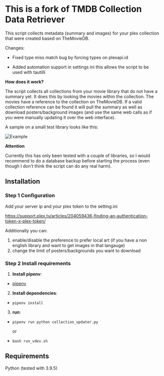 # This is a fork of TMDB Collection Data Retriever

This script collects metadata (summary and images) for your plex collection that were created based on TheMovieDB.

Changes:

  - Fixed type miss match bug by forcing types on plexapi.id

  - Added automation support in settings ini this allows the 
  script to be used with tautilli


**How does it work?**

The script collects all collections from your movie library that do not have a summary yet. It does this by looking the movies within the collection. The movies have a reference to the collection on TheMovieDB. If a valid collection reference can be found it will pull the summary as well as download posters/background images (and use the same web calls as if you were manually updating it over the web interface).

A sample on a small test library looks like this:

![Example](example.jpg)

**Attention**

Currently this has only been tested with a couple of libraries, so I would recommend to do a database backup before starting the process (even though I don't think the script can do any real harm).

## Installation

### Step 1 Configuration

Add your server ip and your plex token to the setting.ini

https://support.plex.tv/articles/204059436-finding-an-authentication-token-x-plex-token/

Additionally you can:
1. enable/disable the preference to prefer local art (if you have a non english library and want to get images in that langauge)
2. change the limit of posters/backgrounds you want to download

### Step 2 Install requirements

1.  **Install pipenv**:

- [pipenv](https://pipenv.pypa.io/en/latest/)

2. **Install dependencies**:

- `pipenv install`


3.  **run**:

- `pipenv run python collection_updater.py`

   or

- `bash run_vdev.sh`

## Requirements

Python (tested with 3.9.5)
